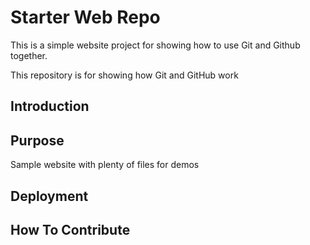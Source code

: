 # Starter Web Repo

This is a simple website project for 
showing how to use Git and Github together.

This repository is for showing how Git and GitHub work

## Introduction

## Purpose

Sample website with plenty of files for demos

## Deployment

## How To Contribute